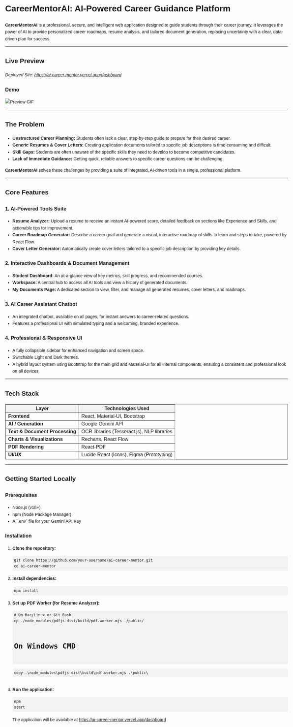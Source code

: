 <!DOCTYPE html>
<html lang="en">
<head>
  <meta charset="UTF-8" />
</head>
<body style="font-family: Arial, sans-serif; line-height: 1.6; max-width: 1000px; margin: auto; padding: 20px;">

  <h1>CareerMentorAI: AI-Powered Career Guidance Platform</h1>

  <p><strong>CareerMentorAI</strong> is a professional, secure, and intelligent web application designed to guide students through their career journey. It leverages the power of AI to provide personalized career roadmaps, resume analysis, and tailored document generation, replacing uncertainty with a clear, data-driven plan for success.</p>

<hr/>

  <h2>Live Preview</h2>

  <p><em>Deployed Site: <a href="https://ai-career-mentor.vercel.app/dashboard" target="_blank">https://ai-career-mentor.vercel.app/dashboard</a></em></p>
  
  <h3>Demo</h3>
 <img src="https://github.com/user-attachments/assets/20c024ed-8554-44e1-aa1f-fb950bde9752" alt="Preview GIF" style="max-width: 100%; height: auto;" />

  
    

  <hr/>

  <h2>The Problem</h2>
  <ul>
    <li><strong>Unstructured Career Planning:</strong> Students often lack a clear, step-by-step guide to prepare for their desired career.</li>
    <li><strong>Generic Resumes & Cover Letters:</strong> Creating application documents tailored to specific job descriptions is time-consuming and difficult.</li>
    <li><strong>Skill Gaps:</strong> Students are often unaware of the specific skills they need to develop to become competitive candidates.</li>
    <li><strong>Lack of Immediate Guidance:</strong> Getting quick, reliable answers to specific career questions can be challenging.</li>
  </ul>

  <p><strong>CareerMentorAI</strong> solves these challenges by providing a suite of integrated, AI-driven tools in a single, professional platform.</p>

  <hr/>

  <h2>Core Features</h2>

  <h3>1. AI-Powered Tools Suite</h3>
  <ul>
    <li><strong>Resume Analyzer:</strong> Upload a resume to receive an instant AI-powered score, detailed feedback on sections like Experience and Skills, and actionable tips for improvement.</li>
    <li><strong>Career Roadmap Generator:</strong> Describe a career goal and generate a visual, interactive roadmap of skills to learn and steps to take, powered by React Flow.</li>
    <li><strong>Cover Letter Generator:</strong> Automatically create cover letters tailored to a specific job description by providing key details.</li>
  </ul>

  <h3>2. Interactive Dashboards & Document Management</h3>
  <ul>
    <li><strong>Student Dashboard:</strong> An at-a-glance view of key metrics, skill progress, and recommended courses.</li>
    <li><strong>Workspace:</strong> A central hub to access all AI tools and view a history of generated documents.</li>
    <li><strong>My Documents Page:</strong> A dedicated section to view, filter, and manage all generated resumes, cover letters, and roadmaps.</li>
  </ul>

  <h3>3. AI Career Assistant Chatbot</h3>
  <ul>
    <li>An integrated chatbot, available on all pages, for instant answers to career-related questions.</li>
    <li>Features a professional UI with simulated typing and a welcoming, branded experience.</li>
  </ul>
  
  <h3>4. Professional & Responsive UI</h3>
  <ul>
    <li>A fully collapsible sidebar for enhanced navigation and screen space.</li>
    <li>Switchable Light and Dark themes.</li>
    <li>A hybrid layout system using Bootstrap for the main grid and Material-UI for all internal components, ensuring a consistent and professional look on all devices.</li>
  </ul>


  <hr/>

  <h2>Tech Stack</h2>
  <table border="1" cellspacing="0" cellpadding="8" style="width: 100%; border-collapse: collapse;">
    <tr style="background-color: #f2f2f2;"><th>Layer</th><th>Technologies Used</th></tr>
    <tr><td><strong>Frontend</strong></td><td>React, Material-UI, Bootstrap </td></tr>
    <tr><td><strong>AI / Generation</strong></td><td>Google Gemini API </td></tr>
    <tr><td><strong>Text & Document Processing</strong></td><td>OCR libraries (Tesseract.js), NLP libraries</td></tr>
    <tr><td><strong>Charts & Visualizations</strong></td><td>Recharts, React Flow</td></tr>
    <tr><td><strong>PDF Rendering</strong></td><td>React-PDF</td></tr>
    <tr><td><strong>UI/UX</strong></td><td>Lucide React (Icons), Figma (Prototyping)</td></tr>
  </table>

  <hr/>

  <h2>Getting Started Locally</h2>

  <h3>Prerequisites</h3>
  <ul>
    <li>Node.js (v18+)</li>
    <li>npm (Node Package Manager)</li>
    <li>A `.env` file for your Gemini API Key</li>
  </ul>

  <h3>Installation</h3>

  <ol>
    <li>
      <strong>Clone the repository:</strong>
      <pre><code style="background-color: #f2f2f2; padding: 5px; border-radius: 4px; display: block;">git clone https://github.com/your-username/ai-career-mentor.git
cd ai-career-mentor</code></pre>
    </li>
    <li>
      <strong>Install dependencies:</strong>
      <pre><code style="background-color: #f2f2f2; padding: 5px; border-radius: 4px; display: block;">npm install</code></pre>
    </li>
    <li>
        <strong>Set up PDF Worker (for Resume Analyzer):</strong>
        <pre><code style="background-color: #f2f2f2; padding: 5px; border-radius: 4px; display: block;"># On Mac/Linux or Git Bash
cp ./node_modules/pdfjs-dist/build/pdf.worker.mjs ./public/

# On Windows CMD
copy .\\node_modules\\pdfjs-dist\\build\\pdf.worker.mjs .\\public\\
</code></pre>
    </li>
    <li>
      <strong>Run the application:</strong>
      <pre><code style="background-color: #f2f2f2; padding: 5px; border-radius: 4px; display: block;">npm start</code></pre>
      <p>The application will be available at https://ai-career-mentor.vercel.app/dashboard</p>
    </li>
  </ol>

</body>
</html>
